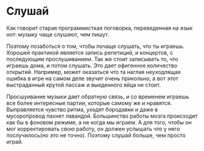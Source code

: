 # Слушай

Как говорит старая программисткая поговорка, переведенная на  язык нот: музыку чаще слушают, чем пишут. 

Поэтому позаботься о том, чтобы почаще слушать, что ты играешь. Хорошей практикой является запись репетиций, и концертов, с последующим прослушиванием. Так же стоит записывать то, что играешь дома, и потом слушать. Это дает офигенное количество открытий. Например, может оказаться что та наглая неуходлящая ошибка в игре на самом деле звучит очень прикольно, а вот этот выстраданный крутой пассаж и выеденного яйца не стоит. 

Просшуивание музыки дает обратную связь, и со временем играешь все более интересные партии, которые самому же и нравятся. Выправляется чувство ритма, уходят бородавки и даже в мусоропровод пахнет лавандой. Большинство работы мозга происходит как бы в фоновом режиме, а не когда мы играем. А для того, чтобы он мог корректировать свою работу, он должен услышать что у него послучилось(но это не точно). Поэтому слушай больше, чем просто играй. 